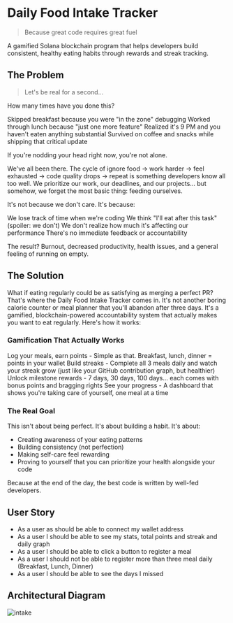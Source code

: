 # Daily Food Intake Tracker

> Because great code requires great fuel

A gamified Solana blockchain program that helps developers build consistent, healthy eating habits through rewards and streak tracking.


## The Problem

> Let's be real for a second...

How many times have you done this?

Skipped breakfast because you were "in the zone" debugging
Worked through lunch because "just one more feature"
Realized it's 9 PM and you haven't eaten anything substantial
Survived on coffee and snacks while shipping that critical update


If you're nodding your head right now, you're not alone.


We've all been there. The cycle of ignore food → work harder → feel exhausted → code quality drops → repeat is something developers know all too well. We prioritize our work, our deadlines, and our projects... but somehow, we forget the most basic thing: feeding ourselves.

It's not because we don't care. It's because:

We lose track of time when we're coding
We think "I'll eat after this task" (spoiler: we don't)
We don't realize how much it's affecting our performance
There's no immediate feedback or accountability

The result? Burnout, decreased productivity, health issues, and a general feeling of running on empty.

## The Solution

What if eating regularly could be as satisfying as merging a perfect PR?
That's where the Daily Food Intake Tracker comes in. It's not another boring calorie counter or meal planner that you'll abandon after three days. It's a gamified, blockchain-powered accountability system that actually makes you want to eat regularly.
Here's how it works:

### Gamification That Actually Works

Log your meals, earn points - Simple as that. Breakfast, lunch, dinner = points in your wallet
Build streaks - Complete all 3 meals daily and watch your streak grow (just like your GitHub contribution graph, but healthier)
Unlock milestone rewards - 7 days, 30 days, 100 days... each comes with bonus points and bragging rights
See your progress - A dashboard that shows you're taking care of yourself, one meal at a time


### The Real Goal
This isn't about being perfect. It's about building a habit. It's about:

- Creating awareness of your eating patterns
- Building consistency (not perfection)
- Making self-care feel rewarding
- Proving to yourself that you can prioritize your health alongside your code

Because at the end of the day, the best code is written by well-fed developers.


## User Story

- As a user as should be able to connect my wallet address
- As a user I should be able to see my stats, total points and streak and daily graph
- As a user I should be able to click a button to register a meal
- As a user I should not be able to register more than three meal daily (Breakfast, Lunch, Dinner)
- As a user I should be able to see the days I missed

## Architectural Diagram 

![intake](https://github.com/user-attachments/assets/72003790-47f6-48ed-bd36-3ab5c8449a02)

